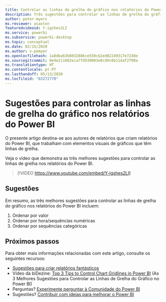 ```yaml
---
title: Controlar as linhas de grelha do gráfico nos relatórios do Power BI
description: Três sugestões para controlar as linhas de grelha do gráfico nos elementos visuais de relatórios do Power BI, no Power BI Desktop ou no serviço Power BI.
author: peter-myers
ms.reviewer: asaxton
featuredvideoid: Y-igshes2LI
ms.service: powerbi
ms.subservice: powerbi-desktop
ms.topic: conceptual
ms.date: 02/15/2020
ms.author: v-pemyer
ms.openlocfilehash: 1a8dba63b0832886ce550cb2ed02249317e7240e
ms.sourcegitcommit: 0e9e211082eca7fd939803e0cd9c6b114af2f90a
ms.translationtype: HT
ms.contentlocale: pt-PT
ms.lasthandoff: 05/13/2020
ms.locfileid: "83272770"
---
```

# <a name="tips-to-control-chart-gridlines-in-power-bi-reports"></a>Sugestões para controlar as linhas de grelha do gráfico nos relatórios do Power BI

O presente artigo destina-se aos autores de relatórios que criam relatórios do Power BI, que trabalham com elementos visuais de gráficos que têm linhas de grelha.

Veja o vídeo que demonstra as três melhores sugestões para controlar as linhas de grelha nos relatórios do Power BI.

> [!VIDEO https://www.youtube.com/embed/Y-igshes2LI]

## <a name="tips"></a>Sugestões

Em resumo, as três melhores sugestões para controlar as linhas de grelha do gráfico nos relatórios do Power BI incluem:

1. Ordenar por valor
1. Ordenar por hora/sequências numéricas
1. Ordenar por sequências categóricas

## <a name="next-steps"></a>Próximos passos

Para obter mais informações relacionadas com este artigo, consulte os seguintes recursos:

- [Sugestões para criar relatórios fantásticos](../create-reports/desktop-tips-and-tricks-for-creating-reports.md)
- Vídeo da biDezine: [Top 3 Tips to Control Chart Gridlines in Power BI](https://www.youtube.com/watch?v=Y-igshes2LI) (As 3 Melhores Sugestões para Controlar as Linhas de Grelha do Gráfico no Power BI)
- Perguntas? [Experimente perguntar à Comunidade do Power BI](https://community.powerbi.com/)
- Sugestões? [Contribuir com ideias para melhorar o Power BI](https://ideas.powerbi.com)

